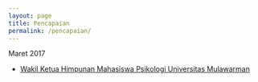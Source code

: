 ```yaml
---
layout: page
title: Pencapaian
permalink: /pencapaian/
---
```


Maret 2017

- [Wakil Ketua Himpunan Mahasiswa Psikologi Universitas Mulawarman](http://himapsiunmul.blogspot.com/2017/03/biodata-wakil-ketua-umum-himpunan.html)